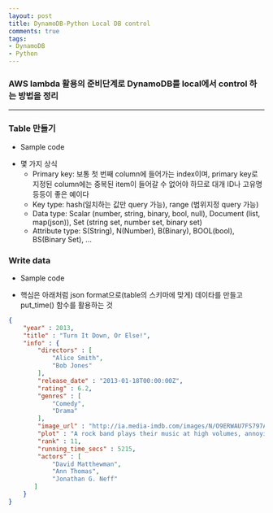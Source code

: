 ```yaml
---
layout: post
title: DynamoDB-Python Local DB control
comments: true
tags:
- DynamoDB
- Python
---
```


### AWS lambda 활용의 준비단계로 DynamoDB를 local에서 control 하는 방법을 정리
------

### Table 만들기
- Sample code
<script src="https://gist.github.com/chorok-daddy/760343100b1a5f8174df7ee47e02dd6b.js"></script>
- 몇 가지 상식
    * Primary key: 보통 첫 번째 column에 들어가는 index이며, primary key로 지정된 column에는 중복된 item이 들어갈 수 없어야 하므로 대개 ID나 고유명 등등이 좋은 예이다 
    * Key type: hash(일치하는 값만 query 가능), range (범위지정 query 가능)
    * Data type: Scalar (number, string, binary, bool, null), Document (list, map(json)), Set (string set, number set, binary set)
    * Attribute type: S(String), N(Number), B(Binary), BOOL(bool), BS(Binary Set), ...

### Write data
- Sample code
<script src="https://gist.github.com/chorok-daddy/d85dd269a8340c2351fbbd1b48087ab8.js"></script>
- 핵심은 아래처럼 json format으로(table의 스키마에 맞게) 데이타를 만들고 put_time() 함수를 활용하는 것
```json
{
    "year" : 2013,
    "title" : "Turn It Down, Or Else!",
    "info" : {
        "directors" : [
            "Alice Smith",
            "Bob Jones"
        ],
        "release_date" : "2013-01-18T00:00:00Z",
        "rating" : 6.2,
        "genres" : [
            "Comedy",
            "Drama"
        ],
        "image_url" : "http://ia.media-imdb.com/images/N/O9ERWAU7FS797AJ7LU8HN09AMUP908RLlo5JF90EWR7LJKQ7@@._V1_SX400_.jpg",
        "plot" : "A rock band plays their music at high volumes, annoying the neighbors.",
        "rank" : 11,
        "running_time_secs" : 5215,
        "actors" : [
            "David Matthewman",
            "Ann Thomas",
            "Jonathan G. Neff"
       ]
    }
}
```


